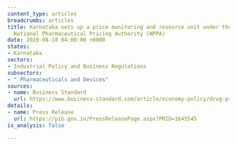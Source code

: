 ```yaml
---
content_type: articles
breadcrumbs: articles
title: Karnataka sets up a price monitoring and resource unit under the aegis of the
  National Pharmaceutical Pricing Authority (NPPA)
date: 2020-08-18 04:00:00 +0000
states:
- Karnataka
sectors:
- Industrial Policy and Business Regulations
subsectors:
- " Pharmaceuticals and Devices"
sources:
- name: Business Standard
  url: https://www.business-standard.com/article/economy-policy/drug-price-monitoring-unit-set-up-in-karnataka-under-aegis-of-nppa-120081301864_1.html
details:
- name: Press Release
  url: https://pib.gov.in/PressReleasePage.aspx?PRID=1645545
is_analysis: false

---
```

